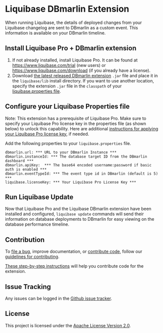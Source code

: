 # Liquibase DBmarlin Extension
When running Liquibase, the details of deployed changes from your Liquibase changelog are sent to DBmarlin as a custom event. This information is available on your DBmarlin timeline.

## Install Liquibase Pro + DBmarlin extension

1. If not already installed, install Liquibase Pro. It can be found at https://www.liquibase.com/trial (new users) or https://www.liquibase.com/download (if you already have a license).
2. Download [the latest released DBmarlin extension](https://github.com/liquibase/liquibase-dbmarlin/releases) `.jar` file and place it in the `liquibase/lib` install directory. If you want to use another location, specify the extension `.jar` file in the `classpath` of your [liquibase.properties file](https://docs.liquibase.com/workflows/liquibase-community/creating-config-properties.html).

## Configure your Liquibase Properties file
Note: This extension has a prerequisite of Liquibase Pro.
Make sure to specify your Liquibase Pro license key in the properties file (as shown below) to unlock this capability. Here are additional [instructions for applying your Liquibase Pro license key](https://docs.liquibase.com/workflows/liquibase-pro/how-to-apply-your-liquibase-pro-license-key.html), if needed.

Add the following properties to your `liquibase.properties` file.
```properties
dbmarlin.url: *** URL to your DBmarlin Instance ***
dbmarlin.instanceId: *** The database target ID from the DBmarlin dashboard ***
dbmarlin.apiKey:  *** The base64 encoded username:password if basic auth is enabled ***
dbmarlin.eventTypeId: *** The event type id in DBmarlin (default is 5) ***
liquibase.licenseKey: *** Your Liquibase Pro License Key ***
```
## Run Liquibase Update
Now that Liquibase Pro and the Liquibase DBmarlin extension have been installed and configured, `liquibase update` commands will send their information on database deployments to DBmarlin for easy viewing on the database performance timeline.

## Contribution

To [file a bug](https://github.com/liquibase/liquibase-dbmarlin/issues), improve documentation, or [contribute code](https://github.com/liquibase/liquibase-dbmarlin/pulls), follow our [guidelines for contributing](https://contribute.liquibase.com/code).

[These step-by-step instructions](https://contribute.liquibase.com/extensions-integrations/extensions-overview/#how-to-build-extensions) will help you contribute code for the extension.

## Issue Tracking

Any issues can be logged in the [Github issue tracker](https://github.com/liquibase/liquibase-dbmarlin/issues).

## License

This project is licensed under the [Apache License Version 2.0](https://www.apache.org/licenses/LICENSE-2.0.html).
